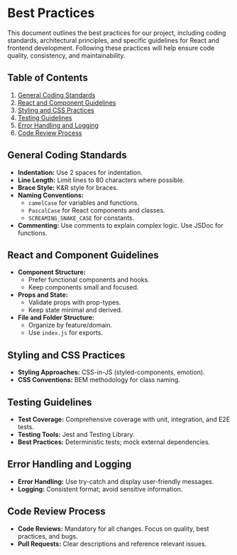 # Best Practices

This document outlines the best practices for our project, including coding standards, architectural principles, and specific guidelines for React and frontend development. Following these practices will help ensure code quality, consistency, and maintainability.

## Table of Contents
1. [General Coding Standards](#general-coding-standards)
2. [React and Component Guidelines](#react-and-component-guidelines)
3. [Styling and CSS Practices](#styling-and-css-practices)
4. [Testing Guidelines](#testing-guidelines)
5. [Error Handling and Logging](#error-handling-and-logging)
6. [Code Review Process](#code-review-process)

## General Coding Standards

- **Indentation:** Use 2 spaces for indentation.
- **Line Length:** Limit lines to 80 characters where possible.
- **Brace Style:** K&R style for braces.
- **Naming Conventions:**
  - `camelCase` for variables and functions.
  - `PascalCase` for React components and classes.
  - `SCREAMING_SNAKE_CASE` for constants.
- **Commenting:** Use comments to explain complex logic. Use JSDoc for functions.

## React and Component Guidelines

- **Component Structure:**
  - Prefer functional components and hooks.
  - Keep components small and focused.
- **Props and State:**
  - Validate props with prop-types.
  - Keep state minimal and derived.
- **File and Folder Structure:**
  - Organize by feature/domain.
  - Use `index.js` for exports.

## Styling and CSS Practices

- **Styling Approaches:** CSS-in-JS (styled-components, emotion).
- **CSS Conventions:** BEM methodology for class naming.

## Testing Guidelines

- **Test Coverage:** Comprehensive coverage with unit, integration, and E2E tests.
- **Testing Tools:** Jest and Testing Library.
- **Best Practices:** Deterministic tests; mock external dependencies.

## Error Handling and Logging

- **Error Handling:** Use try-catch and display user-friendly messages.
- **Logging:** Consistent format; avoid sensitive information.

## Code Review Process

- **Code Reviews:** Mandatory for all changes. Focus on quality, best practices, and bugs.
- **Pull Requests:** Clear descriptions and reference relevant issues.
